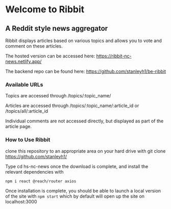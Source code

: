 # Welcome to Ribbit
## A Reddit style news aggregator

Ribbit displays articles based on various topics and allows you to vote and comment on these articles.

The hosted version can be accessed here: https://ribbit-nc-news.netlify.app/

The backend repo can be found here: https://github.com/stanleyh1/be-ribbit

### Available URLs

Topics are accessed through /topics/:topic_name/

Articles are accessed through /topics/:topic_name/:article_id or /topics/all/:article_id

Individual comments are not accessed directly, but displayed as part of the article page.

### How to Use Ribbit

clone this repository to an appropriate area on your hard drive with git clone https://github.com/stanleyh1/

Type cd hs-nc-news once the download is complete, and install the relevant dependencies with 

```npm i react @reach/router axios```

Once installation is complete, you should be able to launch a local version of the site with 
```npm start``` which by default will open up the site on localhost:3000